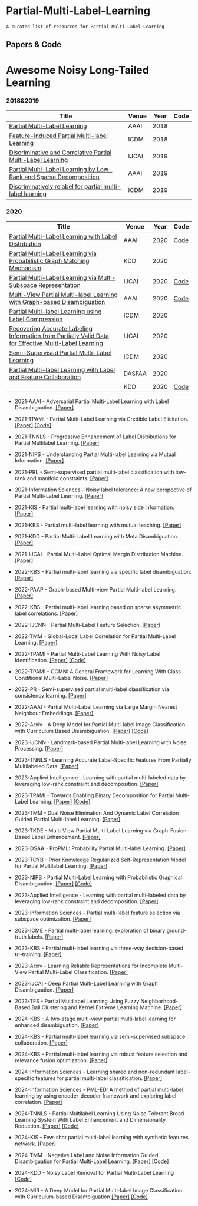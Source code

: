 # Partial-Multi-Label-Learning
    A curated list of resources for Partial-Multi-Label-Learning
## Papers & Code
# Awesome Noisy Long-Tailed Learning
### 2018&2019
|  Title   | Venue  | Year| Code|
|  ----  | ----  |----  |----  |
|[Partial Multi-Label Learning](https://cdn.aaai.org/ojs/11644/11644-13-15172-1-2-20201228.pdf)|AAAI|2018||
|[Feature-induced Partial Multi-label Learning](https://cs.gmu.edu/~carlotta/publications/ICDM18_fPML.pdf)  | ICDM | 2018||
|[Discriminative and Correlative Partial Multi-Label Learning](https://www.ijcai.org/Proceedings/2019/0512.pdf)  | IJCAI |2019||
|[Partial Multi-Label Learning by Low-Rank and Sparse Decomposition](https://aaai.org/papers/05016-partial-multi-label-learning-by-low-rank-and-sparse-decomposition/)|AAAI|2019||
|[Discriminatively relabel for partial multi-label learning](https://ieeexplore.ieee.org/document/8970871) |ICDM |2019||
### 2020
|  Title   | Venue  | Year| Code|
|  ----  | ----  |----  |----  |
|[Partial Multi-Label Learning with Label Distribution](https://aaai.org/papers/06510-partial-multi-label-learning-with-label-distribution/)|AAAI|2020|[Code](https://github.com/palm-ml/PML_LD)|
| [Partial Multi-Label Learning via Probabilistic Graph Matching Mechanism](https://www.lamda.nju.edu.cn/conf/mla20/poster/07_17_paper.pdf) | KDD |2020  ||
| [Partial Multi-Label Learning via Multi-Subspace Representation](https://www.ijcai.org/Proceedings/2020/0362.pdf) | IJCAI |2020  |[Code](https://github.com/SZU-AdvTech-2022/046-Partial-Multi-label-Learning-via-Multi-subspace-Representation)|
| [Multi-View Partial Multi-label Learning with Graph-based Disambiguation](http://palm.seu.edu.cn/zhangml/files/AAAI'20b.pdf) | AAAI |2020  |[Code](https://palm.seu.edu.cn/zhangml/)|
| [Partial Multi-label Learning using Label Compression](https://repository.kaust.edu.sa/server/api/core/bitstreams/eab71b27-5fb0-4ccb-b19f-ac8a393b377d/content) | ICDM |2020  ||
| [Recovering Accurate Labeling Information from Partially Valid Data for Effective Multi-Label Learning](https://arxiv.org/pdf/2006.11488.pdf) | IJCAI |2020  ||
| [Semi-Supervised Partial Multi-Label Learning](https://ieeexplore.ieee.org/abstract/document/9338377) | ICDM |2020  ||
| [Partial Multi-label Learning with Label and Feature Collaboration](https://link.springer.com/chapter/10.1007/978-3-030-59410-7_41) | DASFAA |2020  ||
| []() | KDD |2020  |[Code]()|

- 2021-AAAI - Adversarial Partial Multi-Label Learning with Label Disambiguation. [[Paper]](https://aaai.org/papers/10568-adversarial-partial-multi-label-learning-with-label-disambiguation/)
* 2021-TPAMI - Partial Multi-Label Learning via Credible Label Elicitation. [[Paper]](https://ieeexplore.ieee.org/document/9057438) [[Code]](https://palm.seu.edu.cn/zhangml/)
- 2021-TNNLS - Progressive Enhancement of Label Distributions for Partial Multilabel Learning. [[Paper]](https://ieeexplore.ieee.org/document/9615493)
* 2021-NIPS - Understanding Partial Multi-label Learning via Mutual Information. [[Paper]](https://proceedings.neurips.cc/paper/2021/file/217c0e01c1828e7279051f1b6675745d-Paper.pdf)
- 2021-PRL - Semi-supervised partial multi-label classification with low-rank and manifold constraints. [[Paper]](https://www.sciencedirect.com/science/article/pii/S0167865521002828)
* 2021-Information Sciences - Noisy label tolerance: A new perspective of Partial Multi-Label Learning. [[Paper]](https://www.sciencedirect.com/science/article/pii/S0020025520309294) 
- 2021-KIS - Partial multi-label learning with noisy side information. [[Paper]](https://link.springer.com/article/10.1007/s10115-020-01527-3)
* 2021-KBS - Partial multi-label learning with mutual teaching. [[Paper]](https://www.sciencedirect.com/science/article/pii/S095070512030753X)
- 2021-KDD - Partial Multi-Label Learning with Meta Disambiguation. [[Paper]](http://www.xiemk.pro/publication/kdd21-pmlmd.pdf)
* 2021-IJCAI - Partial Multi-Label Optimal Margin Distribution Machine. [[Paper]](https://www.ijcai.org/proceedings/2021/0303.pdf)
- 2022-KBS - Partial multi-label learning via specific label disambiguation. [[Paper]](https://www.sciencedirect.com/science/article/pii/S0950705122005391)
* 2022-PAAP - Graph-based Multi-view Partial Multi-label Learning. [[Paper]](https://ieeexplore.ieee.org/document/10010429/)
- 2022-KBS - Partial multi-label learning based on sparse asymmetric label correlations. [[Paper]](https://www.sciencedirect.com/science/article/pii/S0950705122002696) 
* 2022-IJCNN - Partial Multi-Label Feature Selection. [[Paper]](https://ieeexplore.ieee.org/abstract/document/9892133)
- 2022-TMM - Global-Local Label Correlation for Partial Multi-Label Learning. [[Paper]](https://ieeexplore.ieee.org/document/9343691)
* 2022-TPAMI - Partial Multi-Label Learning With Noisy Label Identification. [[Paper]](https://ieeexplore.ieee.org/abstract/document/9354590) [[Code]](http://milkxie.github.io/code/PMLNIcode.zip)
- 2022-TPAMI - CCMN: A General Framework for Learning With Class-Conditional Multi-Label Noise. [[Paper]](https://ieeexplore.ieee.org/document/9674931)
* 2022-PR - Semi-supervised partial multi-label classification via consistency learning. [[Paper]](https://www.sciencedirect.com/science/article/pii/S003132032200320X)
- 2022-AAAI - Partial Multi-Label Learning via Large Margin Nearest Neighbour Embeddings. [[Paper]](https://ojs.aaai.org/index.php/AAAI/article/download/20628/version/18925/20387)
* 2022-Arxiv - A Deep Model for Partial Multi-label Image Classification with Curriculum Based Disambiguation. [[Paper]](https://www.semanticscholar.org/paper/A-Deep-Model-for-Partial-Multi-Label-Image-with-Sun-Xie/74fab1d21cad37b2c4423b505151efd69f092bee) [[Code]](https://github.com/milkxie/PML-CDCR)
- 2023-IJCNN - Landmark-based Partial Multi-label Learning with Noise Processing. [[Paper]](https://ieeexplore.ieee.org/document/10191270)
* 2023-TNNLS - Learning Accurate Label-Specific Features From Partially Multilabeled Data. [[Paper]](https://ieeexplore.ieee.org/document/10043663)
- 2023-Applied Intelligence - Learning with partial multi-labeled data by leveraging low-rank constraint and decomposition. [[Paper]](https://link.springer.com/article/10.1007/s10489-022-03989-0)
* 2023-TPAMI - Towards Enabling Binary Decomposition for Partial Multi-Label Learning. [[Paper]](https://ieeexplore.ieee.org/document/10168295) [[Code]](https://palm.seu.edu.cn/zhangml/) 
- 2023-TMM - Dual Noise Elimination And Dynamic Label Correlation Guided Partial Multi-label Learning. [[Paper]](https://ieeexplore.ieee.org/document/10336552/authors#authors)
* 2023-TKDE - Multi-View Partial Multi-Label Learning via Graph-Fusion-Based Label Enhancement. [[Paper]](https://ieeexplore.ieee.org/document/9999508)
- 2023-DSAA - ProPML: Probability Partial Multi-label Learning. [[Paper]](https://ieeexplore.ieee.org/abstract/document/10302620)
* 2023-TCYB - Prior Knowledge Regularized Self-Representation Model for Partial Multilabel Learning. [[Paper]](https://ieeexplore.ieee.org/document/9533180)
- 2023-NIPS - Partial Multi-Label Learning with Probabilistic Graphical Disambiguation. [[Paper]](http://palm.seu.edu.cn/zhangml/files/NeurIPS'23c.pdf) [[Code]](https://palm.seu.edu.cn/zhangml/)
* 2023-Applied Intelligence - Learning with partial multi-labeled data by leveraging low-rank constraint and decomposition. [[Paper]](https://link.springer.com/article/10.1007/s10489-022-03989-0)
- 2023-Information Sciences - Partial multi-label feature selection via subspace optimization. [[Paper]](https://www.sciencedirect.com/science/article/pii/S0020025523011416)
* 2023-ICME - Partial multi-label learning: exploration of binary ground-truth labels. [[Paper]](https://ieeexplore.ieee.org/abstract/document/10219613/footnotes#footnotes)
- 2023-KBS - Partial multi-label learning via three-way decision-based tri-training. [[Paper]](https://www.sciencedirect.com/science/article/pii/S0950705123004938)
* 2023-Arxiv - Learning Reliable Representations for Incomplete Multi-View Partial Multi-Label Classification. [[Paper]](https://www.semanticscholar.org/paper/Learning-Reliable-Representations-for-Incomplete-Liu-Wen/3b8104927237d2eee35fecee648b8606b165ea74)
- 2023-IJCAI - Deep Partial Multi-Label Learning with Graph Disambiguation. [[Paper]](https://www.ijcai.org/proceedings/2023/0479.pdf)
* 2023-TFS - Partial Multilabel Learning Using Fuzzy Neighborhood-Based Ball Clustering and Kernel Extreme Learning Machine. [[Paper]](https://ieeexplore.ieee.org/document/9954218)
- 2024-KBS - A two-stage multi-view partial multi-label learning for enhanced disambiguation. [[Paper]](https://www.sciencedirect.com/science/article/pii/S0950705124003150)
* 2024-KBS - Partial multi-label learning via semi-supervised subspace collaboration. [[Paper]](https://www.sciencedirect.com/science/article/pii/S0950705124000790)
- 2024-KBS - Partial multi-label learning via robust feature selection and relevance fusion optimization. [[Paper]](https://www.sciencedirect.com/science/article/pii/S0950705123011139)
* 2024-Information Sciences - Learning shared and non-redundant label-specific features for partial multi-label classification. [[Paper]](https://www.sciencedirect.com/science/article/pii/S0020025523015025)
- 2024-Information Sciences - PML-ED: A method of partial multi-label learning by using encoder-decoder framework and exploring label correlation. [[Paper]](https://www.sciencedirect.com/science/article/pii/S0020025524000781)
* 2024-TNNLS - Partial Multilabel Learning Using Noise-Tolerant Broad Learning System With Label Enhancement and Dimensionality Reduction. [[Paper]](https://xplorestaging.ieee.org/document/10416802) [[Code]](https://markwalton-tu.github.io/)
- 2024-KIS - Few-shot partial multi-label learning with synthetic features network. [[Paper]](https://link.springer.com/article/10.1007/s10115-023-01988-2)
* 2024-TMM - Negative Label and Noise Information Guided Disambiguation for Partial Multi-Label Learning. [[Paper]](https://ieeexplore.ieee.org/document/10533859) [[Code]](https://github.com/zhongjingyu1/Negative-Label-and-Noise-Feature-Guided-Disambiguation-for-Partial-Multi-Label-Learning)
- 2024-KDD - Noisy Label Removal for Partial Multi-Label Learning [[Code]](https://github.com/Yangfc-ML/NLR)
* 2024-MIR - A Deep Model for Partial Multi-label Image Classification with Curriculum-based Disambiguation  [[Paper]](https://link.springer.com/article/10.1007/s11633-023-1439-3) [[Code]](https://github.com/xiemk/PML-CDCR?tab=readme-ov-file)

